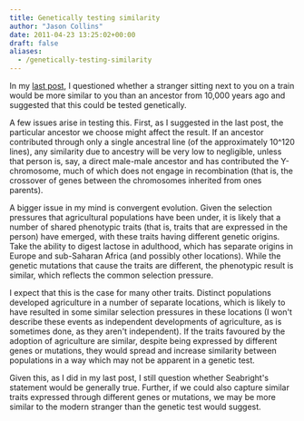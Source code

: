 ```yaml
---
title: Genetically testing similarity
author: "Jason Collins"
date: 2011-04-23 13:25:02+00:00
draft: false
aliases:
  - /genetically-testing-similarity
---
```


In my [last post](https://www.jasoncollins.blog/in-the-company-of-a-stranger/), I questioned whether a stranger sitting next to you on a train would be more similar to you than an ancestor from 10,000 years ago and suggested that this could be tested genetically.

A few issues arise in testing this. First, as I suggested in the last post, the particular ancestor we choose might affect the result. If an ancestor contributed through only a single ancestral line (of the approximately 10^120 lines), any similarity due to ancestry will be very low to negligible, unless that person is, say, a direct male-male ancestor and has contributed the Y-chromosome, much of which does not engage in recombination (that is, the crossover of genes between the chromosomes inherited from ones parents).

A bigger issue in my mind is convergent evolution. Given the selection pressures that agricultural populations have been under, it is likely that  a number of shared phenotypic traits (that is, traits that are expressed in the person) have emerged, with these traits having different genetic origins. Take the ability to digest lactose in adulthood, which has separate origins in Europe and sub-Saharan Africa (and possibly other locations). While the genetic mutations that cause the traits are different, the phenotypic result is similar, which reflects the common selection pressure.

I expect that this is the case for many other traits. Distinct populations developed agriculture in a number of separate locations, which is likely to have resulted in some similar selection pressures in these locations (I won't describe these events as independent developments of agriculture, as is sometimes done, as they aren't independent). If the traits favoured by the adoption of agriculture are similar, despite being expressed by different genes or mutations, they would spread and increase similarity between populations in a way which may not be apparent in a genetic test.

Given this, as I did in my last post, I still question whether Seabright's statement would be generally true. Further, if we could also capture similar traits expressed through different genes or mutations, we may be more similar to the modern stranger than the genetic test would suggest.
